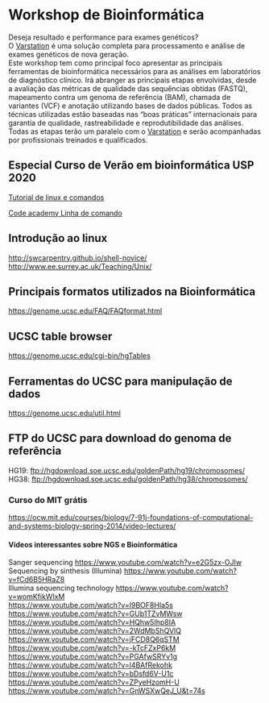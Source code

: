 # Workshop de Bioinformática
Deseja resultado e performance para exames genéticos?</br>
O [Varstation](http://varstation.com) é uma solução completa para processamento e análise de exames genéticos de nova geração.</br>
Este workshop tem como principal foco apresentar as principais ferramentas de bioinformática necessários para as análises em laboratórios de diagnóstico clínico. 
Irá abranger as principais etapas envolvidas, desde a avaliação das métricas de qualidade das sequências obtidas (FASTQ), mapeamento contra um genoma de referência (BAM), chamada de variantes (VCF) e anotação utilizando bases de dados públicas.
Todos as técnicas utilizadas estão baseadas nas “boas práticas” internacionais para garantia de qualidade, rastreabilidade e reprodutibilidade das análises. 
Todas as etapas terão um paralelo com o [Varstation](http://varstation.com) e serão acompanhadas por profissionais treinados e qualificados.

## Especial Curso de Verão em bioinformática USP 2020
[Tutorial de linux e comandos](https://mindmajix.com/linux-tutorial)

[Code academy Linha de comando](https://www.codecademy.com/learn/learn-the-command-line)

## Introdução ao linux
http://swcarpentry.github.io/shell-novice/ </br>
http://www.ee.surrey.ac.uk/Teaching/Unix/

## Principais formatos utilizados na Bioinformática
https://genome.ucsc.edu/FAQ/FAQformat.html

## UCSC table browser
https://genome.ucsc.edu/cgi-bin/hgTables

## Ferramentas do UCSC para manipulação de dados
https://genome.ucsc.edu/util.html

## FTP do UCSC para download do genoma de referência
HG19: ftp://hgdownload.soe.ucsc.edu/goldenPath/hg19/chromosomes/<br/>
HG38: ftp://hgdownload.soe.ucsc.edu/goldenPath/hg38/chromosomes/

### Curso do MIT grátis
https://ocw.mit.edu/courses/biology/7-91j-foundations-of-computational-and-systems-biology-spring-2014/video-lectures/

#### Vídeos interessantes sobre NGS e Bioinformática
Sanger sequencing
https://www.youtube.com/watch?v=e2G5zx-OJIw <br/>
Sequencing by sinthesis (Illumina)
https://www.youtube.com/watch?v=fCd6B5HRaZ8 <br/>
Illumina sequencing technology
https://www.youtube.com/watch?v=womKfikWlxM <br/>
https://www.youtube.com/watch?v=I9BOF8Hla5s <br/>
https://www.youtube.com/watch?v=GUb1TZvMWsw <br/>
https://www.youtube.com/watch?v=HQhw5Ihp8IA <br/>
https://www.youtube.com/watch?v=2WdMbShQVlQ <br/>
https://www.youtube.com/watch?v=jFCD8Q6qSTM <br/>
https://www.youtube.com/watch?v=-kTcFZxP6kM <br/>
https://www.youtube.com/watch?v=PGAfwSRYv1g <br/>
https://www.youtube.com/watch?v=l4BAfRekohk <br/>
https://www.youtube.com/watch?v=bDsfd6V-U1c <br/>
https://www.youtube.com/watch?v=ZPyeHzomH-U <br/>
https://www.youtube.com/watch?v=GnWSXwQeJ_U&t=74s <br/>
